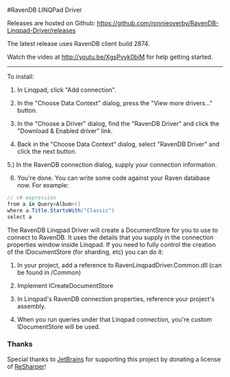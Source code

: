 #RavenDB LINQPad Driver

Releases are hosted on Github: https://github.com/ronnieoverby/RavenDB-Linqpad-Driver/releases

The latest release uses RavenDB client build 2874.

Watch the video at http://youtu.be/XgsPvyk0bjM for help getting started.

---

To install:

1) In Linqpad, click "Add connection".

2) In the "Choose Data Context" dialog, press the "View more drivers..." button.

3) In the "Choose a Driver" dialog, find the "RavenDB Driver" and click the "Download & Enabled driver" link.

4) Back in the "Choose Data Context" dialog, select "RavenDB Driver" and click the next button.

5.) In the RavenDB connection dialog, supply your connection information.

6) You're done. You can write some code against your Raven database now. For example:

```c#
// c# expression
from a in Query<Album>()
where a.Title.StartsWith("Classic")
select a
```


The RavenDB Linqpad Driver will create a DocumentStore for you to use to connect to RavenDB.
It uses the details that you supply in the connection properties window inside Linqpad.
If you need to fully control the creation of the IDocumentStore (for sharding, etc) you can do it:

1) In your project, add a reference to RavenLinqpadDriver.Common.dll (can be found in /Common)

2) Implement ICreateDocumentStore

3) In Linqpad's RavenDB connection properties, reference your project's assembly.

4) When you run queries under that Linqpad connection, you're custom IDocumentStore will be used.

### Thanks

Special thanks to [JetBrains](http://www.jetbrains.com/) for supporting this project by donating a license of [ReSharper](http://www.jetbrains.com/resharper/)!